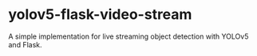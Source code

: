 # yolov5-flask-video-stream
A simple implementation for live streaming object detection with YOLOv5 and Flask.
